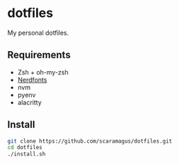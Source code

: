 dotfiles
========
My personal dotfiles.

## Requirements
- Zsh + oh-my-zsh
- [Nerdfonts](https://nerdfonts.com/)
- nvm
- pyenv
- alacritty

## Install
```sh
git clone https://github.com/scaramagus/dotfiles.git
cd dotfiles
./install.sh
```

